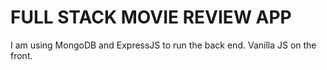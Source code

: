 # FULL STACK MOVIE REVIEW APP

I am using MongoDB and ExpressJS to run the back end. Vanilla JS on the front. 
